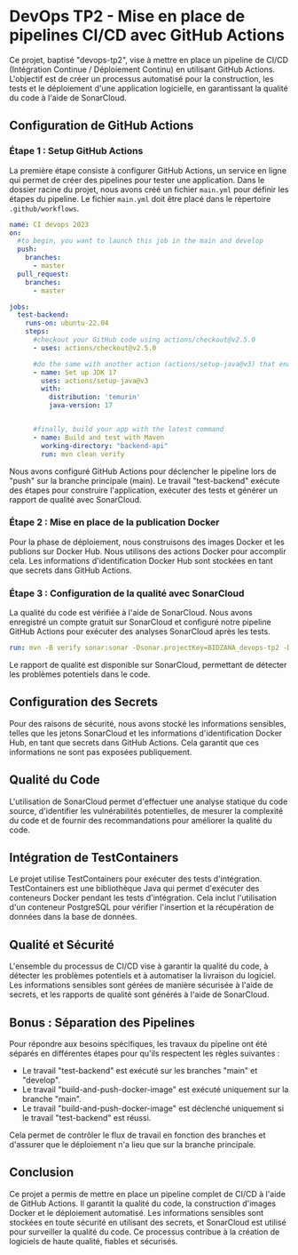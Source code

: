 # DevOps TP2 - Mise en place de pipelines CI/CD avec GitHub Actions

Ce projet, baptisé "devops-tp2", vise à mettre en place un pipeline de CI/CD (Intégration Continue / Déploiement Continu) en utilisant GitHub Actions. L'objectif est de créer un processus automatisé pour la construction, les tests et le déploiement d'une application logicielle, en garantissant la qualité du code à l'aide de SonarCloud.

## Configuration de GitHub Actions

### Étape 1 : Setup GitHub Actions

La première étape consiste à configurer GitHub Actions, un service en ligne qui permet de créer des pipelines pour tester une application. Dans le dossier racine du projet, nous avons créé un fichier `main.yml` pour définir les étapes du pipeline. Le fichier `main.yml` doit être placé dans le répertoire `.github/workflows`.

```yaml
name: CI devops 2023
on:
  #to begin, you want to launch this job in the main and develop
  push:
    branches:
      - master
  pull_request:
    branches:
      - master

jobs:
  test-backend:
    runs-on: ubuntu-22.04
    steps:
      #checkout your GitHub code using actions/checkout@v2.5.0
      - uses: actions/checkout@v2.5.0

      #do the same with another action (actions/setup-java@v3) that enables to set up jdk 17
      - name: Set up JDK 17
        uses: actions/setup-java@v3
        with:
          distribution: 'temurin'
          java-version: 17


      #finally, build your app with the latest command
      - name: Build and test with Maven
        working-directory: "backend-api"
        run: mvn clean verify
```

Nous avons configuré GitHub Actions pour déclencher le pipeline lors de "push" sur la branche principale (main). Le travail "test-backend" exécute des étapes pour construire l'application, exécuter des tests et générer un rapport de qualité avec SonarCloud.

### Étape 2 : Mise en place de la publication Docker

Pour la phase de déploiement, nous construisons des images Docker et les publions sur Docker Hub. Nous utilisons des actions Docker pour accomplir cela. Les informations d'identification Docker Hub sont stockées en tant que secrets dans GitHub Actions.

### Étape 3 : Configuration de la qualité avec SonarCloud

La qualité du code est vérifiée à l'aide de SonarCloud. Nous avons enregistré un compte gratuit sur SonarCloud et configuré notre pipeline GitHub Actions pour exécuter des analyses SonarCloud après les tests.

```yaml
run: mvn -B verify sonar:sonar -Dsonar.projectKey=BIDZANA_devops-tp2 -Dsonar.organization=marvin92 -Dsonar.host.url=https://sonarcloud.io -Dsonar.login=${{ secrets.SONAR_TOKEN }} --file ./backend-api/pom.xml
```

Le rapport de qualité est disponible sur SonarCloud, permettant de détecter les problèmes potentiels dans le code.

## Configuration des Secrets

Pour des raisons de sécurité, nous avons stocké les informations sensibles, telles que les jetons SonarCloud et les informations d'identification Docker Hub, en tant que secrets dans GitHub Actions. Cela garantit que ces informations ne sont pas exposées publiquement.

## Qualité du Code

L'utilisation de SonarCloud permet d'effectuer une analyse statique du code source, d'identifier les vulnérabilités potentielles, de mesurer la complexité du code et de fournir des recommandations pour améliorer la qualité du code.

## Intégration de TestContainers

Le projet utilise TestContainers pour exécuter des tests d'intégration. TestContainers est une bibliothèque Java qui permet d'exécuter des conteneurs Docker pendant les tests d'intégration. Cela inclut l'utilisation d'un conteneur PostgreSQL pour vérifier l'insertion et la récupération de données dans la base de données.

## Qualité et Sécurité

L'ensemble du processus de CI/CD vise à garantir la qualité du code, à détecter les problèmes potentiels et à automatiser la livraison du logiciel. Les informations sensibles sont gérées de manière sécurisée à l'aide de secrets, et les rapports de qualité sont générés à l'aide de SonarCloud.

## Bonus : Séparation des Pipelines

Pour répondre aux besoins spécifiques, les travaux du pipeline ont été séparés en différentes étapes pour qu'ils respectent les règles suivantes :
- Le travail "test-backend" est exécuté sur les branches "main" et "develop".
- Le travail "build-and-push-docker-image" est exécuté uniquement sur la branche "main".
- Le travail "build-and-push-docker-image" est déclenché uniquement si le travail "test-backend" est réussi.

Cela permet de contrôler le flux de travail en fonction des branches et d'assurer que le déploiement n'a lieu que sur la branche principale.

## Conclusion

Ce projet a permis de mettre en place un pipeline complet de CI/CD à l'aide de GitHub Actions. Il garantit la qualité du code, la construction d'images Docker et le déploiement automatisé. Les informations sensibles sont stockées en toute sécurité en utilisant des secrets, et SonarCloud est utilisé pour surveiller la qualité du code. Ce processus contribue à la création de logiciels de haute qualité, fiables et sécurisés.
